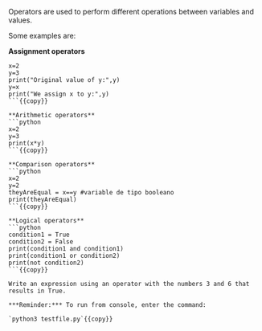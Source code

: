 

Operators are used to perform different operations between variables and values.

Some examples are:

**Assignment operators**
```python>
x=2
y=3
print("Original value of y:",y)
y=x
print("We assign x to y:",y)
```{{copy}}

**Arithmetic operators**
```python
x=2
y=3
print(x*y)
```{{copy}}

**Comparison operators**
```python
x=2
y=2
theyAreEqual = x==y #variable de tipo booleano
print(theyAreEqual)
```{{copy}}

**Logical operators**
```python
condition1 = True
condition2 = False
print(condition1 and condition1) 
print(condition1 or condition2) 
print(not condition2)
```{{copy}}

Write an expression using an operator with the numbers 3 and 6 that results in True.

***Reminder:*** To run from console, enter the command:

`python3 testfile.py`{{copy}}